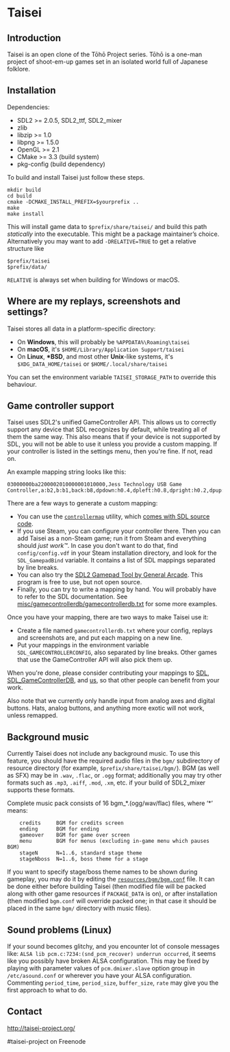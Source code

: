 # Taisei

## Introduction

Taisei is an open clone of the Tōhō Project series. Tōhō is a one-man project of
shoot-em-up games set in an isolated world full of Japanese folklore.

## Installation

Dependencies:
* SDL2 >= 2.0.5, SDL2\_ttf, SDL2\_mixer
* zlib
* libzip >= 1.0
* libpng >= 1.5.0
* OpenGL >= 2.1
* CMake >= 3.3 (build system)
* pkg-config (build dependency)

To build and install Taisei just follow these steps.

```
mkdir build
cd build
cmake -DCMAKE_INSTALL_PREFIX=$yourprefix ..
make
make install
```

This will install game data to `$prefix/share/taisei/` and build this path
_statically_ into the executable. This might be a package maintainer’s choice.
Alternatively you may want to add `-DRELATIVE=TRUE` to get a relative structure
like

```
$prefix/taisei
$prefix/data/
```

`RELATIVE` is always set when building for Windows or macOS.

## Where are my replays, screenshots and settings?

Taisei stores all data in a platform-specific directory:

* On **Windows**, this will probably be `%APPDATA%\Roaming\taisei`
* On **macOS**, it's `$HOME/Library/Application Support/taisei`
* On **Linux**, **\*BSD**, and most other **Unix**-like systems, it's `$XDG_DATA_HOME/taisei` or `$HOME/.local/share/taisei`

You can set the environment variable `TAISEI_STORAGE_PATH` to override this behaviour.

## Game controller support

Taisei uses SDL2's unified GameController API. This allows us to correctly support any device that SDL recognizes by default, while treating all of them the same way. This also means that if your device is not supported by SDL, you will not be able to use it unless you provide a custom mapping. If your controller is listed in the settings menu, then you're fine. If not, read on.

An example mapping string looks like this:
```
03000000ba2200002010000001010000,Jess Technology USB Game Controller,a:b2,b:b1,back:b8,dpdown:h0.4,dpleft:h0.8,dpright:h0.2,dpup:h0.1,guide:,leftshoulder:b4,lefttrigger:b6,leftx:a0,lefty:a1,rightshoulder:b5,righttrigger:b7,rightx:a3,righty:a2,start:b9,x:b3,y:b0,
```

There are a few ways to generate a custom mapping:
* You can use the [`controllermap`](https://aur.archlinux.org/packages/controllermap) utility, which [comes with SDL source code](https://hg.libsdl.org/SDL/file/68a767ae3a88/test/controllermap.c).
* If you use Steam, you can configure your controller there. Then you can add Taisei as a non-Steam game; run it from Steam and everything should *just work™*. In case you don't want to do that, find `config/config.vdf` in your Steam installation directory, and look for the `SDL_GamepadBind` variable. It contains a list of SDL mappings separated by line breaks.
* You can also try the [SDL2 Gamepad Tool by General Arcade](http://www.generalarcade.com/gamepadtool/). This program is free to use, but not open source.
* Finally, you can try to write a mapping by hand. You will probably have to refer to the SDL documentation. See [misc/gamecontrollerdb/gamecontrollerdb.txt](gamecontrollerdb.txt) for some more examples.

Once you have your mapping, there are two ways to make Taisei use it:
* Create a file named `gamecontrollerdb.txt` where your config, replays and screenshots are, and put each mapping on a new line.
* Put your mappings in the environment variable `SDL_GAMECONTROLLERCONFIG`, also separated by line breaks. Other games that use the GameController API will also pick them up.

When you're done, please consider contributing your mappings to [SDL](https://libsdl.org/), [SDL_GameControllerDB](https://github.com/gabomdq/SDL_GameControllerDB), and [us](https://github.com/laochailan/taisei/issues), so that other people can benefit from your work.

Also note that we currently only handle input from analog axes and digital buttons. Hats, analog buttons, and anything more exotic will not work, unless remapped.

## Background music

Currently Taisei does not include any background music. To use this feature,
you should have the required audio files in the `bgm/` subdirectory of resource
directory (for example, `$prefix/share/taisei/bgm/`).
BGM (as well as SFX) may be in `.wav`, `.flac`, or `.ogg` format; additionally
you may try other formats such as `.mp3`, `.aiff`, `.mod`, `.xm`, etc. if your
build of SDL2_mixer supports these formats.

Complete music pack consists of 16 bgm\_\*.(ogg/wav/flac) files, where ‘\*’ means:
```
    credits     BGM for credits screen
    ending      BGM for ending
    gameover    BGM for game over screen
    menu        BGM for menus (excluding in-game menu which pauses BGM)
    stageN      N=1..6, standard stage theme
    stageNboss  N=1..6, boss theme for a stage
```

If you want to specify stage/boss theme names to be shown during gameplay, you
may do it by editing the [`resources/bgm/bgm.conf`](bgm/bgm.conf) file. It can
be done either before building Taisei (then modified file will be packed along
with other game resources if `PACKAGE_DATA` is on), or after installation (then
modified `bgm.conf` will override packed one; in that case it should be placed
in the same `bgm/` directory with music files).

## Sound problems (Linux)

If your sound becomes glitchy, and you encounter lot of console messages like:
`ALSA lib pcm.c:7234:(snd_pcm_recover) underrun occurred`,
it seems like you possibly have broken ALSA configuration.
This may be fixed by playing with parameter values of `pcm.dmixer.slave` option
group in `/etc/asound.conf` or wherever you have your ALSA configuration.
Commenting `period_time`, `period_size`, `buffer_size`, `rate` may give you
the first approach to what to do.

## Contact

http://taisei-project.org/

\#taisei-project on Freenode
